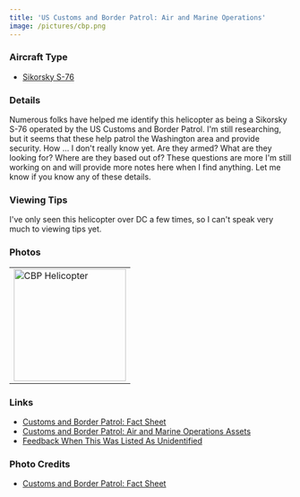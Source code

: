 ```yaml
---
title: 'US Customs and Border Patrol: Air and Marine Operations'
image: /pictures/cbp.png
---
```


### Aircraft Type
* [Sikorsky S-76](https://en.wikipedia.org/wiki/Sikorsky_S-76)

### Details

Numerous folks have helped me identify this helicopter as being a Sikorsky S-76 operated by the US Customs and Border Patrol. I'm still researching, but it seems that these help patrol the Washington area and provide security.  How ... I don't really know yet.  Are they armed?  What are they looking for?  Where are they based out of?  These questions are more I'm still working on and will provide more notes here when I find anything.  Let me know if you know any of these details.  


### Viewing Tips 

I've only seen this helicopter over DC a few times, so I can't speak very much to viewing tips yet. 


### Photos 

<table style="width:100%">
  <tr>
    <td><img src="https://helicoptersofdc.com/pictures/cbp.png" alt="CBP Helicopter" width="200"></td>    </tr>
  </table>

### Links
* [Customs and Border Patrol: Fact Sheet](https://www.cbp.gov/sites/default/files/documents/FS_2015_Sikorsky%20S-76_FINAL.pdf)
* [Customs and Border Patrol: Air and Marine Operations Assets](https://www.cbp.gov/border-security/air-sea/aircraft-and-marine-vessels)
* [Feedback When This Was Listed As Unidentified](https://github.com/gbinal/dc-helicopters/issues/2)


### Photo Credits
* [Customs and Border Patrol: Fact Sheet](https://www.cbp.gov/sites/default/files/documents/FS_2015_Sikorsky%20S-76_FINAL.pdf) 
